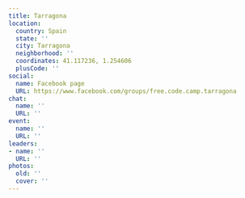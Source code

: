 ```yaml
---
title: Tarragona
location:
  country: Spain
  state: ''
  city: Tarragona
  neighborhood: ''
  coordinates: 41.117236, 1.254606
  plusCode: ''
social:
  name: Facebook page
  URL: https://www.facebook.com/groups/free.code.camp.tarragona
chat:
  name: ''
  URL: ''
event:
  name: ''
  URL: ''
leaders:
- name: ''
  URL: ''
photos:
  old: ''
  cover: ''
---
```

